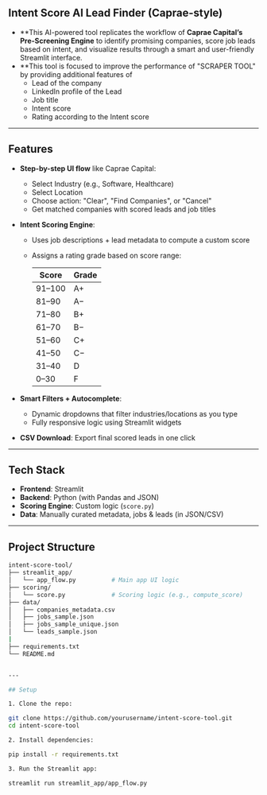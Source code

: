 ## Intent Score AI Lead Finder (Caprae-style)

- **This AI-powered tool replicates the workflow of **Caprae Capital’s Pre-Screening Engine** to identify promising companies, score job leads based on intent, and visualize results through a smart and user-friendly     Streamlit interface.
- **This tool is focused to improve the performance of "SCRAPER TOOL" by providing additional features of 
  - Lead of the company
  - LinkedIn profile of the Lead
  - Job title
  - Intent score
  - Rating according to the Intent score
---

## Features

- **Step-by-step UI flow** like Caprae Capital:
  - Select Industry (e.g., Software, Healthcare)
  - Select Location
  - Choose action: "Clear", "Find Companies", or "Cancel"
  - Get matched companies with scored leads and job titles

- **Intent Scoring Engine**:
  - Uses job descriptions + lead metadata to compute a custom score
  - Assigns a rating grade based on score range:

    | Score | Grade |
    |-------|--------|
    | 91–100 | A+     |
    | 81–90  | A−     |
    | 71–80  | B+     |
    | 61–70  | B−     |
    | 51–60  | C+     |
    | 41–50  | C−     |
    | 31–40  | D      |
    | 0–30   | F      |

- **Smart Filters + Autocomplete**:
  - Dynamic dropdowns that filter industries/locations as you type
  - Fully responsive logic using Streamlit widgets

- **CSV Download**: Export final scored leads in one click

---

## Tech Stack

- **Frontend**: Streamlit
- **Backend**: Python (with Pandas and JSON)
- **Scoring Engine**: Custom logic (`score.py`)
- **Data**: Manually curated metadata, jobs & leads (in JSON/CSV)

---

## Project Structure

```bash
intent-score-tool/
├── streamlit_app/
│   └── app_flow.py          # Main app UI logic
├── scoring/
│   └── score.py             # Scoring logic (e.g., compute_score)
├── data/
│   ├── companies_metadata.csv       
│   ├── jobs_sample.json
│   ├── jobs_sample_unique.json
│   └── leads_sample.json
|       
├── requirements.txt
└── README.md


---

## Setup

1. Clone the repo:

git clone https://github.com/yourusername/intent-score-tool.git
cd intent-score-tool

2. Install dependencies:

pip install -r requirements.txt

3. Run the Streamlit app:

streamlit run streamlit_app/app_flow.py


